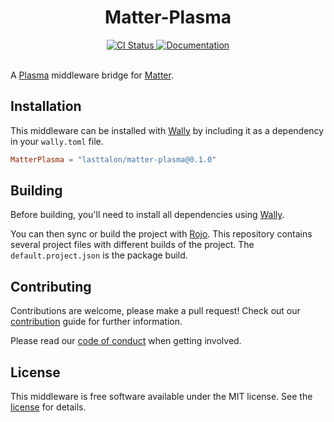 <div align="center">
	<h1>Matter-Plasma</h1>
</div>
<div align="center">
	<a href="https://github.com/lasttalon/matter-plasma/actions/workflows/ci.yaml">
		<img src="https://github.com/lasttalon/matter-plasma/actions/workflows/ci.yaml/badge.svg" alt="CI Status">
	</a>
  	<a href="https://lasttalon.github.io/matter-plasma/">
		<img src="https://github.com/lasttalon/matter-plasma/actions/workflows/docs.yaml/badge.svg" alt="Documentation">
	</a>
</div>
<br>

A [Plasma] middleware bridge for [Matter].

[plasma]: https://eryn.io/plasma/
[matter]: https://eryn.io/matter/

## Installation

This middleware can be installed with [Wally] by including it as a dependency in
your `wally.toml` file.

```toml
MatterPlasma = "lasttalon/matter-plasma@0.1.0"
```

## Building

Before building, you'll need to install all dependencies using [Wally].

You can then sync or build the project with [Rojo]. This repository contains
several project files with different builds of the project. The
`default.project.json` is the package build.

[rojo]: https://rojo.space/
[wally]: https://wally.run/

## Contributing

Contributions are welcome, please make a pull request! Check out our
[contribution] guide for further information.

Please read our [code of conduct] when getting involved.

[contribution]: CONTRIBUTING.md
[code of conduct]: CODE_OF_CONDUCT.md

## License

This middleware is free software available under the MIT license. See the
[license] for details.

[license]: LICENSE.md
